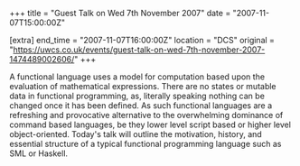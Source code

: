 +++
title = "Guest Talk on Wed 7th November 2007"
date = "2007-11-07T15:00:00Z"

[extra]
end_time = "2007-11-07T16:00:00Z"
location = "DCS"
original = "https://uwcs.co.uk/events/guest-talk-on-wed-7th-november-2007-1474489002606/"
+++

A functional language uses a model for computation based upon the evaluation of mathematical expressions. There are no states or mutable data in functional programming, as, literally speaking nothing can be changed once it has been defined. As such functional languages are a refreshing and provocative alternative to the overwhelming dominance of command based languages, be they lower level script based or higher level object-oriented. Today's talk will outline the motivation, history, and essential structure of a typical functional programming language such as SML or Haskell.

